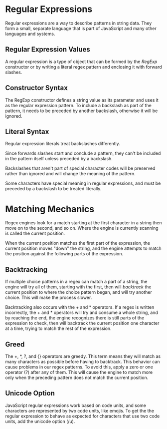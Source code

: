 # Regular Expressions

Regular expressions are a way to describe patterns in string data. They form a small, separate language that is part of JavaScript and many other languages and systems.

## Regular Expression Values

A regular expression is a type of object that can be formed by the *RegExp* constructor or by writing a literal regex pattern and enclosing it with forward slashes.

## Constructor Syntax

The RegExp constructor defines a string value as its parameter and uses it as the regular expression pattern. To include a backslash as part of the pattern, it needs to be preceded by another backslash, otherwise it will be ignored.

## Literal Syntax

Regular expression literals treat backslashes differently. 

Since forwards slashes start and conclude a pattern, they can't be included in the pattern itself unless preceded by a backslash.

Backslashes that aren't part of special character codes will be preserved rather than ignored and will change the meaning of the pattern.

Some characters have special meaning in regular expressions, and must be preceded by a backslash to be treated literally.

# Matching Mechanics

Regex engines look for a match starting at the first character in a string then move on to the second, and so on. Where the engine is currently scanning is called the current position.

When the current position matches the first part of the expression, the current position moves "down" the string, and the engine attempts to match the position against the following parts of the expression.

## Backtracking

If multiple choice patterns in a regex can match a part of a string, the engine will try all of them, starting with the first, then will *backtrack* the current position to where the choice pattern began, and will try another choice. This will make the process slower.

Backtracking also occurs with the + and * operators. If a regex is written incorrectly, the + and * operators will try and consume a whole string, and by reaching the end, the engine recognizes there is still parts of the expression to check, then will backtrack the current position one character at a time, trying to match the rest of the expression.

## Greed

The +, *, ?, and {} operators are greedy. This term means they will match as many characters as possible before having to backtrack. This behavior can cause problems in our regex patterns. To avoid this, apply a zero or one operator (?) after any of them. This will cause the engine to match more only when the preceding pattern does not match the current position.

## Unicode Option

JavaScript regular expressions work based on code units, and some characters are represented by two code units, like emojis. To get the the regular expression to behave as expected for characters that use two code units, add the unicode option (/u).